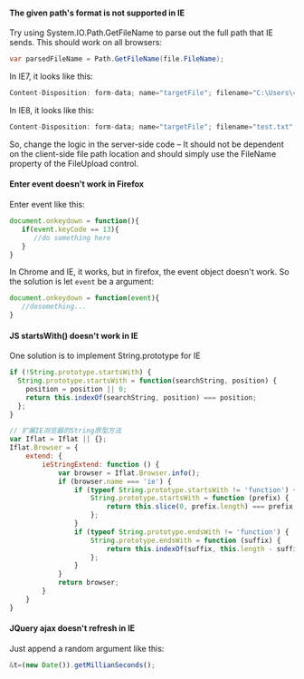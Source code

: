 #### The given path's format is not supported in IE

Try using System.IO.Path.GetFileName to parse out the full path that IE sends. This should work on all browsers:

```csharp
var parsedFileName = Path.GetFileName(file.FileName);
```

In IE7, it looks like this:

```csharp
Content-Disposition: form-data; name="targetFile"; filename="C:\Users\<username>\Desktop\test.txt" 
```

In IE8, it looks like this:

```csharp
Content-Disposition: form-data; name="targetFile"; filename="test.txt"
```

So, change the logic in the server-side code – It should not be dependent on the client-side file path location and should simply use the FileName property of the FileUpload control.

#### Enter event doesn't work in Firefox 

Enter event like this:

```javascript
document.onkeydown = function(){
   if(event.keyCode == 13){
      //do something here
   }
}
```

In Chrome and IE, it works, but in firefox, the event object doesn't work. So the solution is let `event` be a argument:

```javascript
document.onkeydown = function(event){
   //dosomething...
}
```
#### JS startsWith() doesn't work in IE

One solution is to implement String.prototype for IE

```javascript
if (!String.prototype.startsWith) {
  String.prototype.startsWith = function(searchString, position) {
    position = position || 0;
    return this.indexOf(searchString, position) === position;
  };
}

// 扩展IE浏览器的String原型方法
var Iflat = Iflat || {};
Iflat.Browser = {
    extend: {
        ieStringExtend: function () {
            var browser = Iflat.Browser.info();
            if (browser.name === 'ie') {
                if (typeof String.prototype.startsWith != 'function') {
                    String.prototype.startsWith = function (prefix) {
                        return this.slice(0, prefix.length) === prefix;
                    };
                }
                if (typeof String.prototype.endsWith != 'function') {
                    String.prototype.endsWith = function (suffix) {
                        return this.indexOf(suffix, this.length - suffix.length) !== -1;
                    };
                }
            }
            return browser;
        }
    }
}
```
#### JQuery ajax doesn't refresh in IE

Just append a random argument like this:

```javascript
&t=(new Date()).getMillianSeconds();
```

